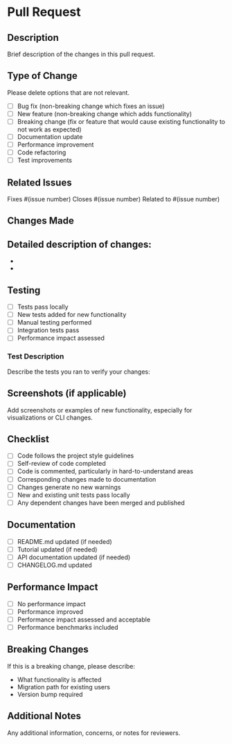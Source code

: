 # Pull Request

## Description
Brief description of the changes in this pull request.

## Type of Change
Please delete options that are not relevant.

- [ ] Bug fix (non-breaking change which fixes an issue)
- [ ] New feature (non-breaking change which adds functionality)
- [ ] Breaking change (fix or feature that would cause existing functionality to not work as expected)
- [ ] Documentation update
- [ ] Performance improvement
- [ ] Code refactoring
- [ ] Test improvements

## Related Issues
Fixes #(issue number)
Closes #(issue number)
Related to #(issue number)

## Changes Made
Detailed description of changes:
- 
- 
- 

## Testing
- [ ] Tests pass locally
- [ ] New tests added for new functionality
- [ ] Manual testing performed
- [ ] Integration tests pass
- [ ] Performance impact assessed

### Test Description
Describe the tests you ran to verify your changes:

## Screenshots (if applicable)
Add screenshots or examples of new functionality, especially for visualizations or CLI changes.

## Checklist
- [ ] Code follows the project style guidelines
- [ ] Self-review of code completed
- [ ] Code is commented, particularly in hard-to-understand areas
- [ ] Corresponding changes made to documentation
- [ ] Changes generate no new warnings
- [ ] New and existing unit tests pass locally
- [ ] Any dependent changes have been merged and published

## Documentation
- [ ] README.md updated (if needed)
- [ ] Tutorial updated (if needed)
- [ ] API documentation updated (if needed)
- [ ] CHANGELOG.md updated

## Performance Impact
- [ ] No performance impact
- [ ] Performance improved
- [ ] Performance impact assessed and acceptable
- [ ] Performance benchmarks included

## Breaking Changes
If this is a breaking change, please describe:
- What functionality is affected
- Migration path for existing users
- Version bump required

## Additional Notes
Any additional information, concerns, or notes for reviewers.